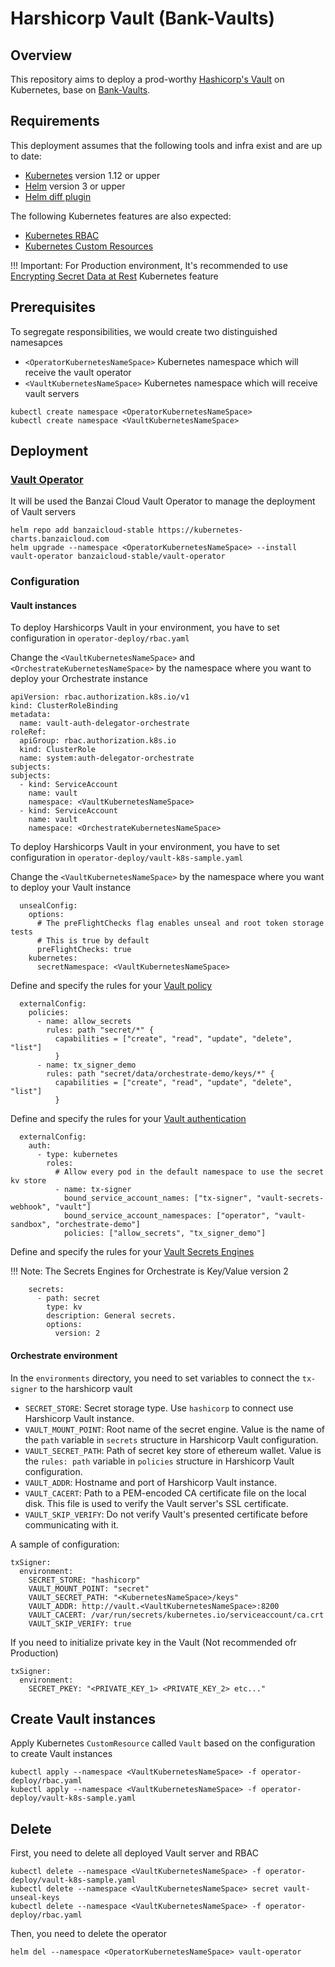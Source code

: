 # Harshicorp Vault (Bank-Vaults)

## Overview

This repository aims to deploy a prod-worthy [Hashicorp's Vault](https://www.vaultproject.io/) on Kubernetes, base on [Bank-Vaults](https://github.com/banzaicloud/bank-vaults).

## Requirements

This deployment assumes that the following tools and infra exist and are up to date:

- [Kubernetes](https://kubernetes.io/) version 1.12 or upper
- [Helm](https://helm.sh/) version 3 or upper
- [Helm diff plugin](https://github.com/databus23/helm-diff)

The following Kubernetes features are also expected:

- [Kubernetes RBAC](https://kubernetes.io/docs/reference/access-authn-authz/rbac/)
- [Kubernetes Custom Resources](https://kubernetes.io/docs/concepts/extend-kubernetes/api-extension/custom-resources/)

!!! Important: 
  For Production environment, It's recommended to use [Encrypting Secret Data at Rest](https://kubernetes.io/docs/tasks/administer-cluster/encrypt-data/) Kubernetes feature

## Prerequisites

To segregate responsibilities, we would create two distinguished namesapces 
- `<OperatorKubernetesNameSpace>` Kubernetes namespace which will receive the vault operator
- `<VaultKubernetesNameSpace>` Kubernetes namespace which will receive vault servers

```shell
kubectl create namespace <OperatorKubernetesNameSpace>
kubectl create namespace <VaultKubernetesNameSpace>
```

## Deployment

### [Vault Operator](https://banzaicloud.com/docs/bank-vaults/operator/)

It will be used the Banzai Cloud Vault Operator to manage the deployment of Vault servers

```shell
helm repo add banzaicloud-stable https://kubernetes-charts.banzaicloud.com
helm upgrade --namespace <OperatorKubernetesNameSpace> --install vault-operator banzaicloud-stable/vault-operator
```

### Configuration
#### Vault instances

To deploy Harshicorps Vault in your environment, you have to set configuration in `operator-deploy/rbac.yaml` 

Change the `<VaultKubernetesNameSpace>` and `<OrchestrateKubernetesNameSpace>` by the namespace where you want to deploy your Orchestrate instance
```helmyaml
apiVersion: rbac.authorization.k8s.io/v1
kind: ClusterRoleBinding
metadata:
  name: vault-auth-delegator-orchestrate
roleRef:
  apiGroup: rbac.authorization.k8s.io
  kind: ClusterRole
  name: system:auth-delegator-orchestrate
subjects:
subjects:
  - kind: ServiceAccount
    name: vault
    namespace: <VaultKubernetesNameSpace>
  - kind: ServiceAccount
    name: vault
    namespace: <OrchestrateKubernetesNameSpace>
``` 


To deploy Harshicorps Vault in your environment, you have to set configuration in `operator-deploy/vault-k8s-sample.yaml` 

Change the `<VaultKubernetesNameSpace>` by the namespace where you want to deploy your Vault instance
```helmyaml
  unsealConfig:
    options:
      # The preFlightChecks flag enables unseal and root token storage tests
      # This is true by default
      preFlightChecks: true
    kubernetes:
      secretNamespace: <VaultKubernetesNameSpace>
``` 

Define and specify the rules for your [Vault policy](https://www.vaultproject.io/docs/concepts/policies)
```helmyaml
  externalConfig:
    policies:
      - name: allow_secrets
        rules: path "secret/*" {
          capabilities = ["create", "read", "update", "delete", "list"]
          }
      - name: tx_signer_demo
        rules: path "secret/data/orchestrate-demo/keys/*" {
          capabilities = ["create", "read", "update", "delete", "list"]
          }
```

Define and specify the rules for your [Vault authentication](https://www.vaultproject.io/docs/concepts/auth)
```helmyaml
  externalConfig:
    auth:
      - type: kubernetes
        roles:
          # Allow every pod in the default namespace to use the secret kv store
          - name: tx-signer
            bound_service_account_names: ["tx-signer", "vault-secrets-webhook", "vault"]
            bound_service_account_namespaces: ["operator", "vault-sandbox", "orchestrate-demo"]
            policies: ["allow_secrets", "tx_signer_demo"]
```

Define and specify the rules for your [Vault Secrets Engines](https://www.vaultproject.io/docs/secrets)

   !!! Note:
    The Secrets Engines for Orchestrate is Key/Value version 2

```helmyaml
    secrets:
      - path: secret
        type: kv
        description: General secrets.
        options:
          version: 2
```

#### Orchestrate environment

In the `environments` directory, you need to set variables to connect the `tx-signer` to the harshicorp vault

- `SECRET_STORE`: Secret storage type. Use `hashicorp` to connect use Harshicorp Vault instance.
- `VAULT_MOUNT_POINT`: Root name of the secret engine. Value is the name of the `path` variable in `secrets` structure in Harshicorp Vault configuration.
- `VAULT_SECRET_PATH`: Path of secret key store of ethereum wallet. Value is the `rules: path` variable in `policies` structure in Harshicorp Vault configuration.
- `VAULT_ADDR`: Hostname and port of Harshicorp Vault instance.
- `VAULT_CACERT`: Path to a PEM-encoded CA certificate file on the local disk. This file is used to verify the Vault server's SSL certificate.
- `VAULT_SKIP_VERIFY`: Do not verify Vault's presented certificate before communicating with it.

A sample of configuration:
```helmyaml
txSigner:
  environment:
    SECRET_STORE: "hashicorp"
    VAULT_MOUNT_POINT: "secret"
    VAULT_SECRET_PATH: "<KubernetesNameSpace>/keys"
    VAULT_ADDR: http://vault.<VaultKubernetesNameSpace>:8200
    VAULT_CACERT: /var/run/secrets/kubernetes.io/serviceaccount/ca.crt
    VAULT_SKIP_VERIFY: true
```

If you need to initialize private key in the Vault (Not recommended ofr Production)
```helmyaml
txSigner:
  environment:
    SECRET_PKEY: "<PRIVATE_KEY_1> <PRIVATE_KEY_2> etc..."
```

## Create Vault instances

Apply Kubernetes `CustomResource` called `Vault` based on the configuration to create Vault instances

```shell
kubectl apply --namespace <VaultKubernetesNameSpace> -f operator-deploy/rbac.yaml
kubectl apply --namespace <VaultKubernetesNameSpace> -f operator-deploy/vault-k8s-sample.yaml
```


## Delete
First, you need to delete all deployed Vault server and RBAC

```shell
kubectl delete --namespace <VaultKubernetesNameSpace> -f operator-deploy/vault-k8s-sample.yaml
kubectl delete --namespace <VaultKubernetesNameSpace> secret vault-unseal-keys
kubectl delete --namespace <VaultKubernetesNameSpace> -f operator-deploy/rbac.yaml
```

Then, you need to delete the operator

```shell
helm del --namespace <OperatorKubernetesNameSpace> vault-operator